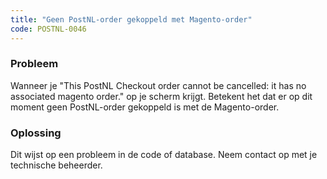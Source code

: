 ```yaml
---
title: "Geen PostNL-order gekoppeld met Magento-order"
code: POSTNL-0046
---
```

### Probleem

Wanneer je "This PostNL Checkout order cannot be cancelled: it has no associated magento order." op je scherm krijgt. Betekent het dat er op dit moment geen PostNL-order gekoppeld is met de Magento-order.

### Oplossing

Dit wijst op een probleem in de code of database. Neem contact op met je technische beheerder.
